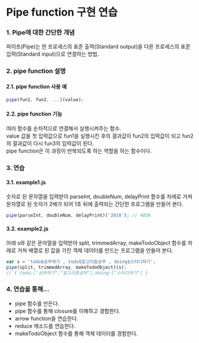 Pipe function 구현 연습
===
### 1. Pipe에 대한 간단한 개념
파이프(Pipe)는 한 프로세스의 표준 출력(Standard output)을 다른 프로세스의 표준 입력(Standard input)으로 연결하는 방법.
### 2. pipe function 설명
#### 2.1. pipe function 사용 예
```javascript
pipe(fun1, fun2, ...)(value);
```
#### 2.2. pipe function 기능
여러 함수를 순차적으로 연결해서 실행시켜주는 함수.  
value 값을 첫 입력값으로 fun1을 실행시킨 후의 결과값이 fun2의 입력값이 되고 fun2의 결과값이 다시 fun3의 입력값이 된다.  
pipe function은 이 과정이 반복되도록 하는 역할을 하는 함수이다.
### 3. 연습
#### 3.1. example1.js
숫자로 된 문자열을 입력받아 parseInt, doubleNum, delayPrint 함수를 차례로 거쳐 문자열로 된 숫자가 2배가 되어 1초 뒤에 출력되는 간단한 프로그램을 만들어 본다.
```javascript
pipe(parseInt, doubleNum, delayPrint)('2018'); // 4036
```
#### 3.2. example2.js
아래 s와 같은 문자열을 입력받아 split, trimmedArray, makeTodoObject 함수를 차례로 거쳐 배열로 된 값을 가진 객체 데이터를 만드는 프로그램을 만들어 본다.
```javascript
var s = 'todo$공부하기 , todo$알고리즘공부 , doing$스터디하기';
pipe(split, trimmedArray, makeTodoObject)(s);
// { todo:["공부하기","알고리즘공부"],doing:["스터디하기"] }
```
### 4. 연습을 통해...
* pipe 함수를 만든다.
* pipe 함수를 통해 closure를 이해하고 경험한다.
* arrow function을 연습한다.
* reduce 메소드를 연습한다.
* makeTodoObject 함수를 통해 객체 데이터를 경험한다.